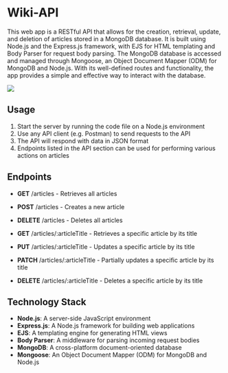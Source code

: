 # Wiki-API

This web app is a RESTful API that allows for the creation, retrieval, update, and deletion of articles stored in a MongoDB database. It is built using Node.js and the Express.js framework, with EJS for HTML templating and Body Parser for request body parsing. The MongoDB database is accessed and managed through Mongoose, an Object Document Mapper (ODM) for MongoDB and Node.js. With its well-defined routes and functionality, the app provides a simple and effective way to interact with the database.

![](https://github.com/JOSEW383/wiki-api/blob/master/public/WikiApiDemo.gif)

## Usage
1. Start the server by running the code file on a Node.js environment
2. Use any API client (e.g. Postman) to send requests to the API
3. The API will respond with data in JSON format
4. Endpoints listed in the API section can be used for performing various actions on articles

## Endpoints

- **GET** /articles - Retrieves all articles
- **POST** /articles - Creates a new article
- **DELETE** /articles - Deletes all articles

- **GET** /articles/:articleTitle - Retrieves a specific article by its title
- **PUT** /articles/:articleTitle - Updates a specific article by its title
- **PATCH** /articles/:articleTitle - Partially updates a specific article by its title
- **DELETE** /articles/:articleTitle - Deletes a specific article by its title

## Technology Stack
- **Node.js**: A server-side JavaScript environment
- **Express.js**: A Node.js framework for building web applications
- **EJS**: A templating engine for generating HTML views
- **Body Parser**: A middleware for parsing incoming request bodies
- **MongoDB**: A cross-platform document-oriented database
- **Mongoose**: An Object Document Mapper (ODM) for MongoDB and Node.js